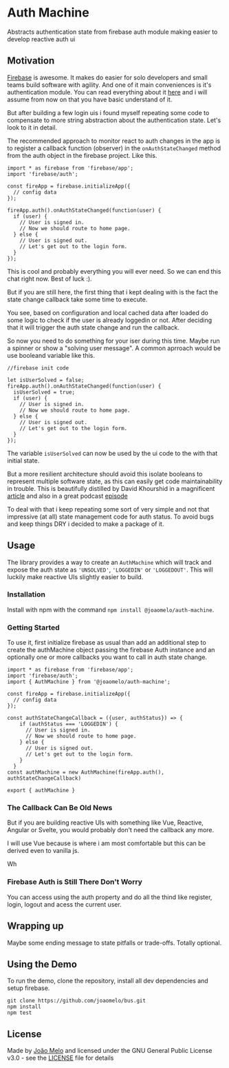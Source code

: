 # Auth Machine

Abstracts authentication state from firebase auth module making easier to develop reactive auth ui

## Motivation

[Firebase](https://firebase.google.com/) is awesome. It makes do easier for solo developers and small teams build software with agility. And one of it main conveniences is it's authentication module. You can read everything about it [here](https://firebase.google.com/docs/auth) and i will assume from now on that you have basic understand of it.

But after building a few login uis i found myself repeating some code to compensate to more string abstraction about the authentication state. Let's look to it in detail.

The recommended approach to monitor react to auth changes in the app is to register a callback function (observer) in the `onAuthStateChanged` method from the auth object in the firebase project. Like this.

    import * as firebase from 'firebase/app';
    import 'firebase/auth';

    const fireApp = firebase.initializeApp({
      // config data
    });

    fireApp.auth().onAuthStateChanged(function(user) {
      if (user) {
        // User is signed in.
        // Now we should route to home page.
      } else {
        // User is signed out.
        // Let's get out to the login form.
      }
    });

This is cool and probably everything you will ever need. So we can end this chat right now. Best of luck :).

But if you are still here, the first thing that i kept dealing with is the fact the state change callback take some time to execute.

You see, based on configuration and local cached data after loaded do some logic to check if the user is already loggedin or not. After deciding that it will trigger the auth state change and run the callback.

So now you need to do something for your iser during this time. Maybe run a spinner or show a "solving user message". A common aprroach would be use booleand variable like this.

    //firebase init code

    let isUserSolved = false;
    fireApp.auth().onAuthStateChanged(function(user) {
      isUserSolved = true;
      if (user) {
        // User is signed in.
        // Now we should route to home page.
      } else {
        // User is signed out.
        // Let's get out to the login form.
      }
    });

The variable `isUserSolved` can now be used by the ui code to the with that initial state. 

But a more resilient architecture should avoid this isolate booleans to represent multiple software state, as this can easily get code maintainability in trouble. This is beautifully distilled by David Khourshid in a magnificent [article](https://dev.to/davidkpiano/no-disabling-a-button-is-not-app-logic-598i) and also in a great podcast [episode](http://www.fullstackradio.com/130)

To deal with that i keep repeating some sort of very simple and not that impressive (at all) state management code for auth status. To avoid bugs and keep things DRY i decided to make a package of it.

## Usage

The library provides a way to create an `AuthMachine` which will track and expose the auth state as `'UNSOLVED'`, `'LOGGEDIN'` or `'LOGGEDOUT'`. This will luckily make reactive UIs slightly easier to build.

### Installation

Install with npm with the command `npm install @joaomelo/auth-machine`.

### Getting Started

To use it, first initialize firebase as usual than add an additional step to create the authMachine object passing the firebase Auth instance and an optionally one or more callbacks you want to call in auth state change.

    import * as firebase from 'firebase/app';
    import 'firebase/auth';
    import { AuthMachine } from '@joaomelo/auth-machine';

    const fireApp = firebase.initializeApp({
      // config data
    });

    const authStateChangeCallback = ({user, authStatus}) => {
        if (authStatus === 'LOGGEDIN') {
          // User is signed in.
          // Now we should route to home page.
        } else {
          // User is signed out.
          // Let's get out to the login form.
        }
      }
    const authMachine = new AuthMachine(fireApp.auth(), authStateChangeCallback) 

    export { authMachine }

### The Callback Can Be Old News

But if you are building reactive UIs with something like Vue, Reactive, Angular or Svelte, you would probably don't need the callback any more.

I will use Vue because is where i am most comfortable but this can be derived even to vanilla js.

Wh

### Firebase Auth is Still There Don't Worry

You can access using the auth property and do all the thind like register, login, logout and acess the current user.

## Wrapping up

Maybe some ending message to state pitfalls or trade-offs. Totally optional.

## Using the Demo

To run the demo, clone the repository, install all dev dependencies and setup firebase.

    git clone https://github.com/joaomelo/bus.git
    npm install
    npm test

## License

Made by [João Melo](https://www.linkedin.com/in/joaomelo81/?locale=en_US) and licensed under the GNU General Public License v3.0 - see the [LICENSE](LICENSE) file for details